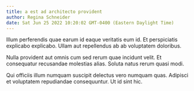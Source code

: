 ```yaml
---
title: a est ad architecto provident
author: Regina Schneider
date: Sat Jun 25 2022 10:20:02 GMT-0400 (Eastern Daylight Time)
---
```

Illum perferendis quae earum id eaque veritatis eum id. Et perspiciatis explicabo explicabo. Ullam aut repellendus ab ab voluptatem doloribus.

 Nulla provident aut omnis cum sed rerum quae incidunt velit. Et consequatur recusandae molestias alias. Soluta natus rerum quasi modi.

 Qui officiis illum numquam suscipit delectus vero numquam quas. Adipisci et voluptatem repudiandae consequuntur. Ut id sint hic.